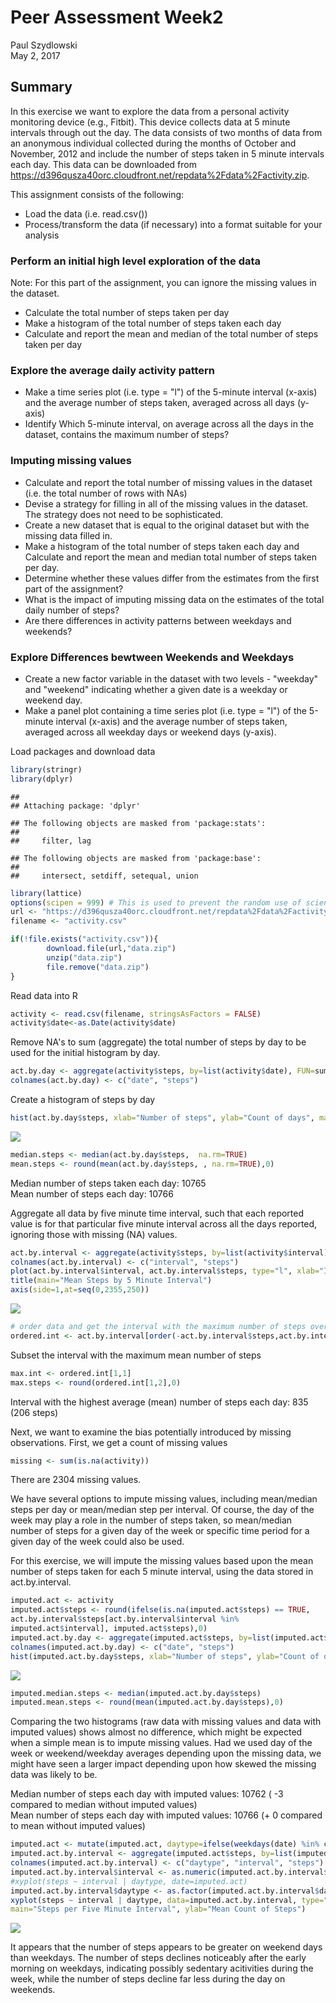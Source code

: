 # Peer Assessment Week2
Paul Szydlowski  
May 2, 2017  
        
## Summary
In this exercise we want to explore the data from a personal activity monitoring device (e.g., Fitbit). This device collects data at 5 minute intervals through out the day. The data consists of two months of data from an anonymous individual collected during the months of October and November, 2012 and include the number of steps taken in 5 minute intervals each day. This data can be downloaded from https://d396qusza40orc.cloudfront.net/repdata%2Fdata%2Factivity.zip.

This assignment consists of the following:
        
* Load the data (i.e. read.csv())
* Process/transform the data (if necessary) into a format suitable for your analysis

### Perform an initial high level exploration of the data
Note: For this part of the assignment, you can ignore the missing values in the dataset.

* Calculate the total number of steps taken per day
* Make a histogram of the total number of steps taken each day
* Calculate and report the mean and median of the total number of steps taken per day

### Explore the average daily activity pattern

* Make a time series plot (i.e. type = "l") of the 5-minute interval (x-axis) and the average number of steps taken, averaged across all days (y-axis)
* Identify Which 5-minute interval, on average across all the days in the dataset, contains the maximum number of steps?

### Imputing missing values

* Calculate and report the total number of missing values in the dataset (i.e. the total number of rows with NAs)
* Devise a strategy for filling in all of the missing values in the dataset. The strategy does not need to be sophisticated. 
* Create a new dataset that is equal to the original dataset but with the missing data filled in.
* Make a histogram of the total number of steps taken each day and Calculate and report the mean and median total number of steps taken per day. 
* Determine whether these values differ from the estimates from the first part of the assignment? 
* What is the impact of imputing missing data on the estimates of the total daily number of steps?
* Are there differences in activity patterns between weekdays and weekends?

### Explore Differences bewtween Weekends and Weekdays

* Create a new factor variable in the dataset with two levels - "weekday" and "weekend" indicating whether a given date is a weekday or weekend day.
* Make a panel plot containing a time series plot (i.e. type = "l") of the 5-minute interval (x-axis) and the average number of steps taken, averaged across all weekday days or weekend days (y-axis). 

Load packages and download data

```r
library(stringr)
library(dplyr)
```

```
## 
## Attaching package: 'dplyr'
```

```
## The following objects are masked from 'package:stats':
## 
##     filter, lag
```

```
## The following objects are masked from 'package:base':
## 
##     intersect, setdiff, setequal, union
```

```r
library(lattice)
options(scipen = 999) # This is used to prevent the random use of scientific notation that was taking place in output below.
url <- "https://d396qusza40orc.cloudfront.net/repdata%2Fdata%2Factivity.zip"
filename <- "activity.csv"

if(!file.exists("activity.csv")){
        download.file(url,"data.zip")
        unzip("data.zip")
        file.remove("data.zip")
}
```
Read data into R

```r
activity <- read.csv(filename, stringsAsFactors = FALSE)
activity$date<-as.Date(activity$date)
```
Remove NA's to sum (aggregate) the total number of steps by day to be used for the initial histogram by day.

```r
act.by.day <- aggregate(activity$steps, by=list(activity$date), FUN=sum)
colnames(act.by.day) <- c("date", "steps")
```
Create a histogram of steps by day

```r
hist(act.by.day$steps, xlab="Number of steps", ylab="Count of days", main="Steps Histogram (missing values ignored)")
```

![](Peer_Assessment_Week2_files/figure-html/unnamed-chunk-4-1.png)<!-- -->

```r
median.steps <- median(act.by.day$steps,  na.rm=TRUE)
mean.steps <- round(mean(act.by.day$steps, , na.rm=TRUE),0)
```
Median number of steps taken each day: 10765   
Mean number of steps each day: 10766

Aggregate all data by five minute time interval, such that each reported value is for that particular five minute interval across all the days reported, ignoring those with missing (NA) values.

```r
act.by.interval <- aggregate(activity$steps, by=list(activity$interval), FUN=mean, na.rm=TRUE)
colnames(act.by.interval) <- c("interval", "steps")
plot(act.by.interval$interval, act.by.interval$steps, type="l", xlab="Interval", ylab="Mean # of steps")
title(main="Mean Steps by 5 Minute Interval")
axis(side=1,at=seq(0,2355,250))
```

![](Peer_Assessment_Week2_files/figure-html/unnamed-chunk-5-1.png)<!-- -->

```r
# order data and get the interval with the maximum number of steps over all days
ordered.int <- act.by.interval[order(-act.by.interval$steps,act.by.interval$interval),]
```
Subset the interval with the maximum mean number of steps

```r
max.int <- ordered.int[1,1]
max.steps <- round(ordered.int[1,2],0)
```
Interval with the highest average (mean) number of steps each day: 835 (206 steps)

Next, we want to examine the bias potentially introduced by missing observations. First, we get a count of missing values

```r
missing <- sum(is.na(activity))
```
There are 2304 missing values.

We have several options to impute missing values, including mean/median steps per day or mean/median step per interval. Of course, the day of the week may play a role in the number of steps taken, so mean/median number of steps for a given day of the week or specific time period for a given day of the week could also be used.

For this exercise, we will impute the missing values based upon the mean number of steps taken for each 5 minute interval, using the data stored in act.by.interval. 


```r
imputed.act <- activity
imputed.act$steps <- round(ifelse(is.na(imputed.act$steps) == TRUE, 
act.by.interval$steps[act.by.interval$interval %in% 
imputed.act$interval], imputed.act$steps),0)
imputed.act.by.day <- aggregate(imputed.act$steps, by=list(imputed.act$date), FUN=sum, na.rm=TRUE)
colnames(imputed.act.by.day) <- c("date", "steps")
hist(imputed.act.by.day$steps, xlab="Number of steps", ylab="Count of days", main="Steps Histogram (missing values imputed)")
```

![](Peer_Assessment_Week2_files/figure-html/unnamed-chunk-8-1.png)<!-- -->

```r
imputed.median.steps <- median(imputed.act.by.day$steps)
imputed.mean.steps <- round(mean(imputed.act.by.day$steps),0)
```
Comparing the two histograms (raw data with missing values and data with imputed values) shows almost no difference, which might be expected when a simple mean is to impute missing values. Had we used day of the week or weekend/weekday averages depending upon the missing data, we might have seen a larger impact depending upon how skewed the missing data was likely to be.

Median number of steps each day with imputed values: 10762 ( -3 compared to median without imputed values)   
Mean number of steps each day with imputed values: 10766 (+ 0 compared to mean without imputed values)   



```r
imputed.act <- mutate(imputed.act, daytype=ifelse(weekdays(date) %in% c("Saturday", "Sunday"),"weekend", "weekday"))
imputed.act.by.interval <- aggregate(imputed.act$steps, by=list(imputed.act$daytype,  imputed.act$interval), FUN=mean, na.rm=TRUE)
colnames(imputed.act.by.interval) <- c("daytype", "interval", "steps")
imputed.act.by.interval$interval <- as.numeric(imputed.act.by.interval$interval)
#xyplot(steps ~ interval | daytype, date=imputed.act)
imputed.act.by.interval$daytype <- as.factor(imputed.act.by.interval$daytype)
xyplot(steps ~ interval | daytype, data=imputed.act.by.interval, type="l", layout=c(1,2),
main="Steps per Five Minute Interval", ylab="Mean Count of Steps")
```

![](Peer_Assessment_Week2_files/figure-html/unnamed-chunk-9-1.png)<!-- -->

It appears that the number of steps appears to be greater on weekend days than weekdays. The number of steps declines noticeably after the early morning on weekdays, indicating possibly sedentary acitivities during the week, while the number of steps decline far less during the day on weekends.
